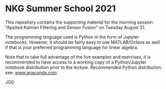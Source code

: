 # NKG Summer School 2021

This repository contains the supporting material for the morning session "Applied Kalman Filtering and Sensor Fusion" on Tuesday August 31.

The programming language used is Python in the form of Jupyter notebooks. However, it should be fairly easy to use MATLAB/Octave as well if that is your preferred programming language for linear algebra.

Note that to take full advantage of the live examples and exercises, it is recommended to have access to a working copy of a Python/Jupyter notebook distribution prior to the lecture. Recommended Python distribution see: www.anaconda.com

JGG
